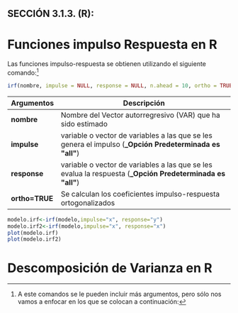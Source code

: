 ## SECCIÓN 3.1.3. (R):

# Funciones impulso Respuesta en R

Las funciones impulso-respuesta se obtienen utilizando el siguiente comando:[^1]

[^1]:A este comandos se le pueden incluir más argumentos, pero sólo nos vamos a enfocar en los que se colocan a continuación:

``` r
irf(nombre, impulse = NULL, response = NULL, n.ahead = 10, ortho = TRUE)
```
| **Argumentos**     | **Descripción**                                                                                                     | 
|--------------------|---------------------------------------------------------------------------------------------------------------------|
| **nombre**         | Nombre del Vector autorregresivo (VAR) que ha sido estimado                                                         |
| **impulse**        | variable o vector de variables a las que se les genera el impulso (**_Opción Predeterminada es "all"**)             |
| **response**       | variable o vector de variables a las que se les evalua la respuesta  (**_Opción Predeterminada es "all"**)          |
| **ortho=TRUE**     | Se calculan los coeficientes impulso-respuesta ortogonalizados                                                      | 


``` r
modelo.irf<-irf(modelo,impulse="x", response="y")
modelo.irf2<-irf(modelo,impulse="x", response="x")
plot(modelo.irf)
plot(modelo.irf2)
```

# Descomposición de Varianza en R
